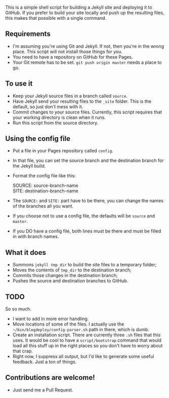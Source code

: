 This is a simple shell script for building a Jekyll site and deploying it to GitHub. If you prefer to build your site locally and push up the resulting files, this makes that possible with a single command.

## Requirements
* I'm assuming you're using Git and Jekyll. If not, then you're in the wrong place. This script will not install those things for you.
* You need to have a repository on GitHub for these Pages.
* Your Git remote has to be set. `git push origin master` needs a place to go.

## To use it
* Keep your Jekyll source files in a branch called `source`.
* Have Jekyll send your resulting files to the `_site` folder. This is the default, so just don't mess with it.
* Commit changes to your source files. Currently, this script requires that your working directory is clean when it runs.
* Run this script from the source directory.

## Using the config file
* Put a file in your Pages repository called `config`.
* In that file, you can set the source branch and the destination branch for the Jekyll build.
* Format the config file like this:

    SOURCE: source-branch-name  
    SITE: destination-branch-name

* The `SOURCE:` and `SITE:` part have to be there, you can change the names of the branches all you want.
* If you choose not to use a config file, the defaults will be `source` and `master`.
* If you DO have a config file, both lines must be there and must be filled in with branch names.

## What it does
* Summons `jekyll tmp_dir` to build the site files to a temporary folder;
* Moves the contents of `tmp_dir` to the destination branch;
* Commits those changes in the destination branch;
* Pushes the source and destination branches to GitHub.

## TODO
So so much.
* I want to add in more error handling.
* Move locations of some of the files. I actually use the `~/bin/blogdeploy/config-parser.sh` path in there, which is dumb.
* Create an installation script. There are currently three `.sh` files that this uses. It would be cool to have a `script/bootstrap` command that would load all this stuff up in the right places so you don't have to worry about that crap.
* Right now, I suppress all output, but I'd like to generate some useful feedback. Just a ton of things.

## Contributions are welcome!
* Just send me a Pull Request.

